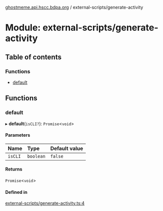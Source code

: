 [ghostmeme.api.hscc.bdpa.org][1] / external-scripts/generate-activity

# Module: external-scripts/generate-activity

## Table of contents

### Functions

- [default][2]

## Functions

### default

▸ **default**(`isCLI?`): `Promise`<`void`>

#### Parameters

| Name    | Type      | Default value |
| :------ | :-------- | :------------ |
| `isCLI` | `boolean` | `false`       |

#### Returns

`Promise`<`void`>

#### Defined in

[external-scripts/generate-activity.ts:4][3]

[1]: ../README.md
[2]: external_scripts_generate_activity.md#default
[3]:
  https://github.com/nhscc/ghostmeme.api.hscc.bdpa.org/blob/1aca321/external-scripts/generate-activity.ts#L4
